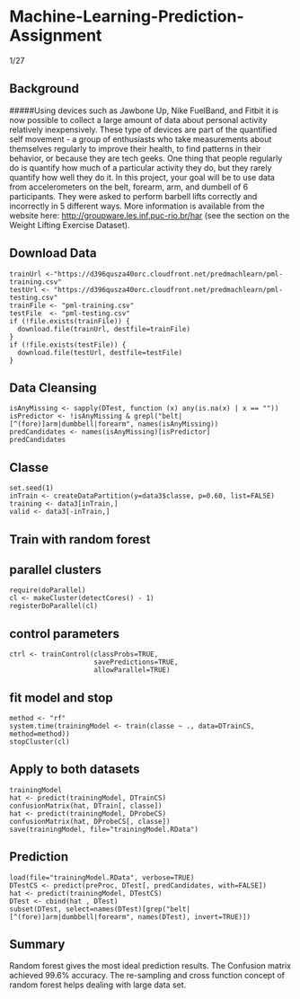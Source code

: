 # Machine-Learning-Prediction-Assignment
1/27

## Background
#####Using devices such as Jawbone Up, Nike FuelBand, and Fitbit it is now possible to collect a large amount of data about personal activity relatively inexpensively. These type of devices are part of the quantified self movement - a group of enthusiasts who take measurements about themselves regularly to improve their health, to find patterns in their behavior, or because they are tech geeks. One thing that people regularly do is quantify how much of a particular activity they do, but they rarely quantify how well they do it. In this project, your goal will be to use data from accelerometers on the belt, forearm, arm, and dumbell of 6 participants. They were asked to perform barbell lifts correctly and incorrectly in 5 different ways. More information is available from the website here: http://groupware.les.inf.puc-rio.br/har (see the section on the Weight Lifting Exercise Dataset).

## Download Data
```
trainUrl <-"https://d396qusza40orc.cloudfront.net/predmachlearn/pml-training.csv"
testUrl <- "https://d396qusza40orc.cloudfront.net/predmachlearn/pml-testing.csv"
trainFile <- "pml-training.csv"
testFile  <- "pml-testing.csv"
if (!file.exists(trainFile)) {
  download.file(trainUrl, destfile=trainFile)
}
if (!file.exists(testFile)) {
  download.file(testUrl, destfile=testFile)
}
```
## Data Cleansing
```
isAnyMissing <- sapply(DTest, function (x) any(is.na(x) | x == ""))
isPredictor <- !isAnyMissing & grepl("belt|[^(fore)]arm|dumbbell|forearm", names(isAnyMissing))
predCandidates <- names(isAnyMissing)[isPredictor]
predCandidates
```
## Classe
```
set.seed(1)
inTrain <- createDataPartition(y=data3$classe, p=0.60, list=FALSE)
training <- data3[inTrain,]
valid <- data3[-inTrain,]
```
## Train with random forest

## parallel clusters
```require(parallel)
require(doParallel)
cl <- makeCluster(detectCores() - 1)
registerDoParallel(cl)
```
## control parameters
```
ctrl <- trainControl(classProbs=TRUE,
                     savePredictions=TRUE,
                     allowParallel=TRUE)
```
## fit model and stop
```
method <- "rf"
system.time(trainingModel <- train(classe ~ ., data=DTrainCS, method=method))
stopCluster(cl)
```
## Apply to both datasets
```
trainingModel
hat <- predict(trainingModel, DTrainCS)
confusionMatrix(hat, DTrain[, classe])
hat <- predict(trainingModel, DProbeCS)
confusionMatrix(hat, DProbeCS[, classe])
save(trainingModel, file="trainingModel.RData")
```

## Prediction
```
load(file="trainingModel.RData", verbose=TRUE)
DTestCS <- predict(preProc, DTest[, predCandidates, with=FALSE])
hat <- predict(trainingModel, DTestCS)
DTest <- cbind(hat , DTest)
subset(DTest, select=names(DTest)[grep("belt|[^(fore)]arm|dumbbell|forearm", names(DTest), invert=TRUE)])
```

## Summary
Random forest gives the most ideal prediction results. The Confusion matrix achieved 99.6% accuracy. The re-sampling and cross function concept of random forest helps dealing with large data set.
